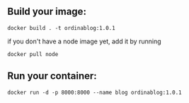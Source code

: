 ## Build your image:

`docker build . -t ordinablog:1.0.1`

if you don't have a node image yet, add it by running

`docker pull node`

## Run your container:

`docker run -d -p 8000:8000 --name blog ordinablog:1.0.1`
